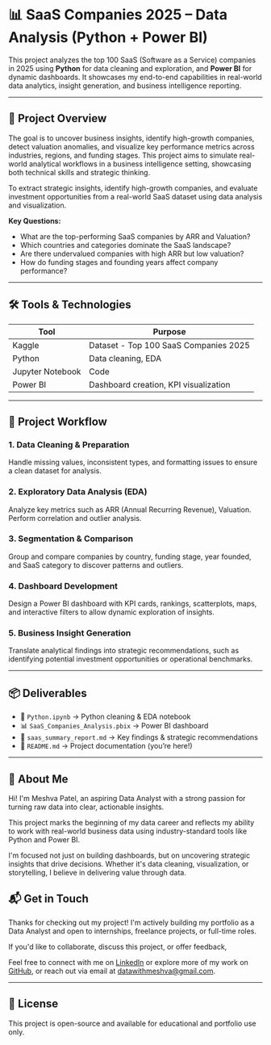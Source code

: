 # 📊 SaaS Companies 2025 – Data Analysis (Python + Power BI)

This project analyzes the top 100 SaaS (Software as a Service) companies in 2025 using **Python** for data cleaning and exploration, and **Power BI** for dynamic dashboards. It showcases my end-to-end capabilities in real-world data analytics, insight generation, and business intelligence reporting.

---

## 🚀 Project Overview

The goal is to uncover business insights, identify high-growth companies, detect valuation anomalies, and visualize key performance metrics across industries, regions, and funding stages. This project aims to simulate real-world analytical workflows in a business intelligence setting, showcasing both technical skills and strategic thinking.

To extract strategic insights, identify high-growth companies, and evaluate investment opportunities from a real-world SaaS dataset using data analysis and visualization.

**Key Questions:**
- What are the top-performing SaaS companies by ARR and Valuation?
- Which countries and categories dominate the SaaS landscape?
- Are there undervalued companies with high ARR but low valuation?
- How do funding stages and founding years affect company performance?

---

## 🛠️ Tools & Technologies

| Tool             | Purpose                                 |
|------------------|-----------------------------------------|
| Kaggle           | Dataset - Top 100 SaaS Companies 2025   |
| Python           | Data cleaning, EDA                      |
| Jupyter Notebook | Code                                    | 
| Power BI         | Dashboard creation, KPI visualization   |

---

## 📂 Project Workflow

### 1. Data Cleaning & Preparation
Handle missing values, inconsistent types, and formatting issues to ensure a clean dataset for analysis.

### 2. Exploratory Data Analysis (EDA)
Analyze key metrics such as ARR (Annual Recurring Revenue), Valuation. Perform correlation and outlier analysis.

### 3. Segmentation & Comparison
Group and compare companies by country, funding stage, year founded, and SaaS category to discover patterns and outliers.

### 4. Dashboard Development
Design a Power BI dashboard with KPI cards, rankings, scatterplots, maps, and interactive filters to allow dynamic exploration of insights.

### 5. Business Insight Generation
Translate analytical findings into strategic recommendations, such as identifying potential investment opportunities or operational benchmarks.

---

## 📦 Deliverables

- 📁 `Python.ipynb` → Python cleaning & EDA notebook
- 📊 `SaaS_Companies_Analysis.pbix` → Power BI dashboard
- 📝 `saas_summary_report.md` → Key findings & strategic recommendations
- 📄 `README.md` → Project documentation (you’re here!)

---

## 🌟 About Me

Hi! I'm Meshva Patel, an aspiring Data Analyst with a strong passion for turning raw data into clear, actionable insights.

This project marks the beginning of my data career and reflects my ability to work with real-world business data using industry-standard tools like Python and Power BI.

I'm focused not just on building dashboards, but on uncovering strategic insights that drive decisions. Whether it's data cleaning, visualization, or storytelling, I believe in delivering value through data.

## 📬 Get in Touch

Thanks for checking out my project! I'm actively building my portfolio as a Data Analyst and open to internships, freelance projects, or full-time roles.

If you'd like to collaborate, discuss this project, or offer feedback,

Feel free to connect with me on [LinkedIn](https://linkedin.com/in/meshva-patel-8750b02b7) or explore more of my work on [GitHub](https://github.com/Meshva7), or reach out via email at datawithmeshva@gmail.com.

---

## 📌 License  
This project is open-source and available for educational and portfolio use only.

